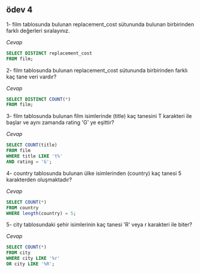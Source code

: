 ## ödev 4 

1- film tablosunda bulunan replacement_cost sütununda bulunan birbirinden farklı değerleri sıralayınız.

*Cevap*
```sql
SELECT DISTINCT replacement_cost
FROM film;
```
2- film tablosunda bulunan replacement_cost sütununda birbirinden farklı kaç tane veri vardır?

*Cevap*
```sql
SELECT DISTINCT COUNT(*)
FROM film;
```
3- film tablosunda bulunan film isimlerinde (title) kaç tanesini T karakteri ile başlar ve aynı zamanda rating 'G' ye eşittir?

*Cevap*
```sql
SELECT COUNT(title)
FROM film
WHERE title LIKE 't%'
AND rating = 'G';
```
4- country tablosunda bulunan ülke isimlerinden (country) kaç tanesi 5 karakterden oluşmaktadır?

*Cevap*
```sql
SELECT COUNT(*)
FROM country
WHERE length(country) = 5;
```
5- city tablosundaki şehir isimlerinin kaç tanesi 'R' veya r karakteri ile biter?

*Cevap*
```sql
SELECT COUNT(*)
FROM city
WHERE city LIKE '%r'
OR city LIKE '%R';
```